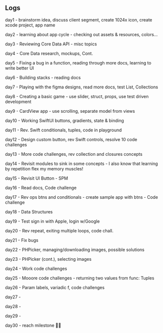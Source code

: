 ## Logs

day1 - brainstorm idea, discuss client segment, create 1024x icon, create xcode project, app name

day2 - learning about app cycle -  checking out assets & resources, colors...

day3 - Reviewing Core Data API - misc topics

day4 - Core Data research, mockups, Cont.

day5 - Fixing a bug in a function, reading through more docs, learning to write better UI

day6 - Building stacks - reading docs

day7 - Playing with the figma designs, read more docs, test List, Collections

day8 - Creating a basic game - use slider, struct, props, use test driven development

day9 - CardView app - use scrolling, separate model from views

day10 - Working SwiftUI buttons, gradients, state & binding

day11 - Rev. Swift conditionals, tuples, code in playground

day12 - Design custom button, rev Swift controls, resolve 10 code challenges

day13 - More code challenges, rev collection and closures concepts

day14 - Revisit modules to sink in some concepts - I also know that learning by repetition flex my memory muscles!

day15 - Revisit UI Button - SPM

day16 - Read docs, Code challenge

day17 - Rev ops btns and conditionals - create sample app with btns - Code challenge

day18 - Data Structures

day19 - Test sign in with Apple, login w/Google

day20 - Rev repeat, exiting multiple loops, code chall.

day21 - Fix bugs

day22 - PHPicker, managing/downloading images, possible solutions

day23 - PHPicker (cont.), selecting images

day24 - Work code challenges

day25 - Mooore code challenges - returning two values from func: Tuples

day26 - Param labels, variadic f, code challenges

day27 -

day28 -

day29 -

day30 - reach milestone 🏃🏻

